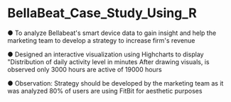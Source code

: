 # BellaBeat_Case_Study_Using_R

● To analyze Bellabeat's smart device data to gain insight and help the marketing team to develop a strategy to increase firm's revenue

● Designed an interactive visualization using Highcharts to display "Distribution of daily activity level in minutes After drawing visuals, is observed only 3000 hours are active of 19000 hours

● Observation: Strategy should be developed by the marketing team as it was analyzed 80% of users are using FitBit for aesthetic purposes

